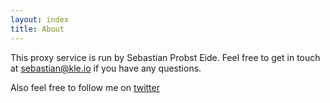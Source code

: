 ```yaml
---
layout: index
title: About
---
```


This proxy service is run by Sebastian Probst Eide.
Feel free to get in touch at [sebastian@kle.io](mailto:sebastian@kle.io) if you have any questions.

Also feel free to follow me on [twitter](http://twitter.com/probst)
